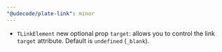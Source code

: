 ```yaml
---
"@udecode/plate-link": minor
---
```


- `TLinkElement` new optional prop `target`: allows you to control the link `target` attribute. Default is `undefined` (`_blank`).
